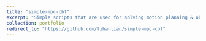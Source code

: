 ```yaml
---
title: "simple-mpc-cbf"
excerpt: "Simple scripts that are used for solving motion planning & obstacle avoidance problem via MPC and control barrier function. [[Report]](/files/report-simple-mpc-cbf.pdf)<br/><img src='/images/project-simple-mpc-cbf.gif'>"
collection: portfolio
redirect_to: "https://github.com/lihanlian/simple-mpc-cbf"
---
```

<!-- 
This is an item in your portfolio. It can be have images or nice text. If you name the file .md, it will be parsed as markdown. If you name the file .html, it will be parsed as HTML.  -->
